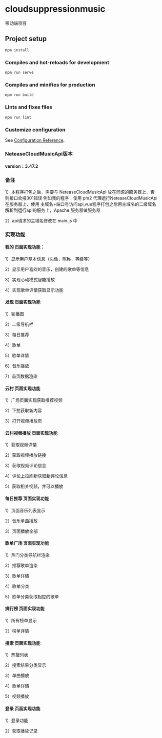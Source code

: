 # cloudsuppressionmusic

移动端项目

## Project setup
```
npm install
```

### Compiles and hot-reloads for development
```
npm run serve
```

### Compiles and minifies for production
```
npm run build
```

### Lints and fixes files
```
npm run lint
```

### Customize configuration
See [Configuration Reference](https://cli.vuejs.org/config/).

### NeteaseCloudMusicApi版本
#### version：3.47.2

### 备注
1）本程序打包之后，需要与 NeteaseCloudMusicApi 放在同源的服务器上，否则接口会报301错误
例如我的程序：使用 pm2 代理运行NeteaseCloudMusicApi在服务器上，使用 主域名+端口号访问api,vue程序打包之后用主域名的二级域名解析到运行api的服务上，Apache 服务器做服务器

2）api请求的主域名修改在 main.js 中

### 实现功能

#### 我的 页面实现功能：

1）显示用户基本信息（头像，昵称，等级等）

2）显示用户喜欢的音乐，创建的歌单等信息

3）实现心动模式智能播放

4）实现歌单详情获取显示功能
 
#### 发现 页面实现功能

1）轮播图

2）二级导航栏

3）每日推荐

4）歌单

5）歌单详情

6）音乐播放

7）首页数据渲染

#### 云村 页面实现功能

1）广场页面实现获取推荐视频

2）下拉获取新内容

3）打开视频播放页


#### 云村视频播放 页面实现功能

1）获取视频详情

2）获取视频播放链接

3）获取视频评论信息

4）评论上拉刷新获取新评论信息

5）获取相关视频，并可以播放

#### 每日推荐 页面实现功能

1）页面音乐列表显示

2）音乐单曲播放

3）页面播放全部


#### 歌单广场 页面实现功能

1）热门分类导航栏渲染

2）推荐歌单渲染

3）歌单详情

4）歌单分类

5）歌单分类获取相应的歌单

#### 排行榜 页面实现功能

1）所有榜单显示

2）榜单详情


#### 搜索 页面实现功能

1）热搜列表

2）搜索结果分类显示

3）单曲播放

4）歌单详情

5）视频播放

#### 登录 页面实现功能

1）登录功能

2）获取播放记录